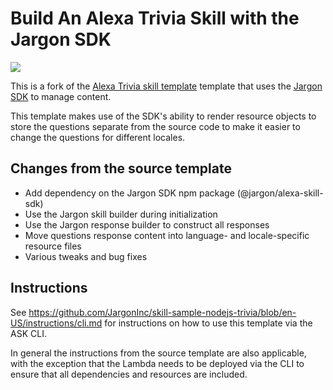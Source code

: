#  Build An Alexa Trivia Skill with the Jargon SDK
<img src="https://m.media-amazon.com/images/G/01/mobile-apps/dex/alexa/alexa-skills-kit/tutorials/fact/header._TTH_.png" />

This is a fork of the [Alexa Trivia skill template](https://github.com/alexa/skill-sample-nodejs-trivia#readme) template that uses the [Jargon SDK](https://github.com/JargonInc/jargon-sdk-nodejs/tree/master/packages/alexa-skill-sdk#readme) to manage content.

This template makes use of the SDK's ability to render resource objects to store the questions separate from the
source code to make it easier to change the questions for different locales.

## Changes from the source template
* Add dependency on the Jargon SDK npm package (@jargon/alexa-skill-sdk)
* Use the Jargon skill builder during initialization
* Use the Jargon response builder to construct all responses
* Move questions response content into language- and locale-specific resource files
* Various tweaks and bug fixes

## Instructions

See https://github.com/JargonInc/skill-sample-nodejs-trivia/blob/en-US/instructions/cli.md for instructions on how to use this template via the ASK CLI.

In general the instructions from the source template are also applicable, with the exception that the Lambda needs to be deployed via the CLI to ensure that all dependencies and resources are included.

